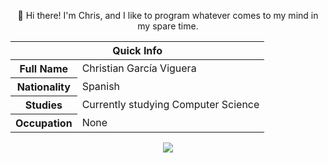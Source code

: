 <div align="center">
  
  <p>👋 Hi there! I'm Chris, and I like to program whatever comes to my mind in my spare time.</p>

  <table display="inline-block">
  <thead>
  <tr><th colspan="2">Quick Info</th></tr>
  </thead>
  <tbody>
  <tr><th scope='row'>Full Name</th><td>Christian García Viguera</td></tr>
  <tr><th scope='row'>Nationality</th><td>Spanish</td></tr>
  <tr><th scope='row'>Studies</th><td>Currently studying Computer Science</td></tr>
  <tr><th scope='row'>Occupation</th><td>None</td></tr>
  <!--<tr><th scope='row'>Skills</th><td>HTML, CSS, JavaScript, Node.js, SEO</td></tr>-->
  </tbody>
  </table>
  <img  src="https://github-readme-stats.vercel.app/api/top-langs/?username=Chgv99&layout=compact&theme=radical" />
</div>
<!--
[![Chgv99's GitHub stats](https://github-readme-stats.vercel.app/api?username=Chgv99)](https://github.com/anuraghazra/github-readme-stats)

**Chgv99/chgv99** is a ✨ _special_ ✨ repository because its `README.md` (this file) appears on your GitHub profile.



Here are some ideas to get you started:

- 🔭 I’m currently working on ...
- 🌱 I’m currently learning ...
- 👯 I’m looking to collaborate on ...
- 🤔 I’m looking for help with ...
- 💬 Ask me about ...
- 📫 How to reach me: ...
- 😄 Pronouns: ...
- ⚡ Fun fact: ...
-->
